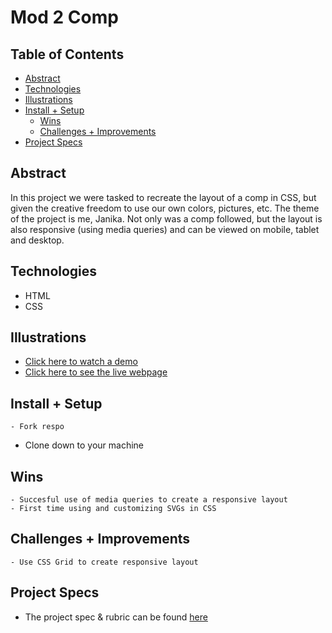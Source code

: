 

# Mod 2 Comp



## Table of Contents
  - [Abstract](#abstract)
  - [Technologies](#technologies)
  - [Illustrations](#illustrations)
  - [Install + Setup](#set-up)
	- [Wins](#wins)
	- [Challenges + Improvements](#challenges-+-Improvements)
  - [Project Specs](#project-specs)

## Abstract
In this project we were tasked to recreate the layout of a comp in CSS, but given the creative freedom to use our own colors, pictures, etc. The theme of the project is me, Janika. Not only was a comp followed, but the layout is also responsive (using media queries) and can be viewed on mobile, tablet and desktop.

## Technologies
  - HTML
  - CSS

## Illustrations
- [Click here to watch a demo](https://www.youtube.com/watch?v=q2slYeKNagI)
- [Click here to see the live webpage](https://jhortizu01.github.io/comp/)

## Install + Setup
	- Fork respo
  - Clone down to your machine

## Wins
	- Succesful use of media queries to create a responsive layout
	- First time using and customizing SVGs in CSS

## Challenges + Improvements
	- Use CSS Grid to create responsive layout

## Project Specs
  - The project spec & rubric can be found [here](https://frontend.turing.edu/projects/static-comp-challenge.html)
